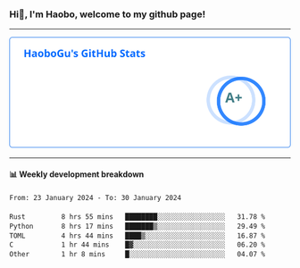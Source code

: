 <!--<h2 align="center"> Hi👋, I'm Haobo, welcome to my github page! </h2>-->
### Hi👋, I'm Haobo, welcome to my github page!
-------

<img href="https://github.com/HaoboGu" src="assets/stats.svg" alt="github stats" /> 

-------

#### 📊 **Weekly development breakdown**
<!--START_SECTION:waka-->

```txt
From: 23 January 2024 - To: 30 January 2024

Rust         8 hrs 55 mins   ████████░░░░░░░░░░░░░░░░░   31.78 %
Python       8 hrs 17 mins   ███████▒░░░░░░░░░░░░░░░░░   29.49 %
TOML         4 hrs 44 mins   ████▒░░░░░░░░░░░░░░░░░░░░   16.87 %
C            1 hr 44 mins    █▓░░░░░░░░░░░░░░░░░░░░░░░   06.20 %
Other        1 hr 8 mins     █░░░░░░░░░░░░░░░░░░░░░░░░   04.07 %
```

<!--END_SECTION:waka-->
<!--
backup url: https://github-readme-status-dusky-ten.vercel.app/api?username=HaoboGu&count_private=true&show_icons=true&theme=transparent&border_color=2f80ed
-->
<!--
**HaoboGu/HaoboGu** is a ✨ _special_ ✨ repository because its `README.md` (this file) appears on your GitHub profile.

Here are some ideas to get you started:

- 🔭 I’m currently working on AI-assisted programming tools
- 🌱 I’m currently learning ...
- 👯 I’m looking to collaborate on ...
- 🤔 I’m looking for help with ...
- 💬 Ask me about ...
- 📫 How to reach me: ...
- 😄 Pronouns: ...
- ⚡ Fun fact: ...
-->
